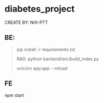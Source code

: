 ﻿# diabetes_project
CREATE BY:  NHI-PTT

## BE: 
> pip install -r requirements.txt
> 
> RAG: python backend/src/build_index.py
> 
> uvicorn app:app --reload

## FE 
npm start


